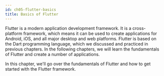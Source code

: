 ```yaml
---
id: ch05-flutter-basics
title: Basics of Flutter
---
```


Flutter is a modern application development framework. It is a cross-platform framework, which means it can be used to create applications for Android, iOS, and all major desktop and web platforms. Flutter is based on the Dart programming language, which we discussed and practiced in previous chapters. In the following chapters, we will learn the fundamentals of Flutter and create a number of applications.

In this chapter, we'll go over the fundamentals of Flutter and how to get started with the Flutter framework.
